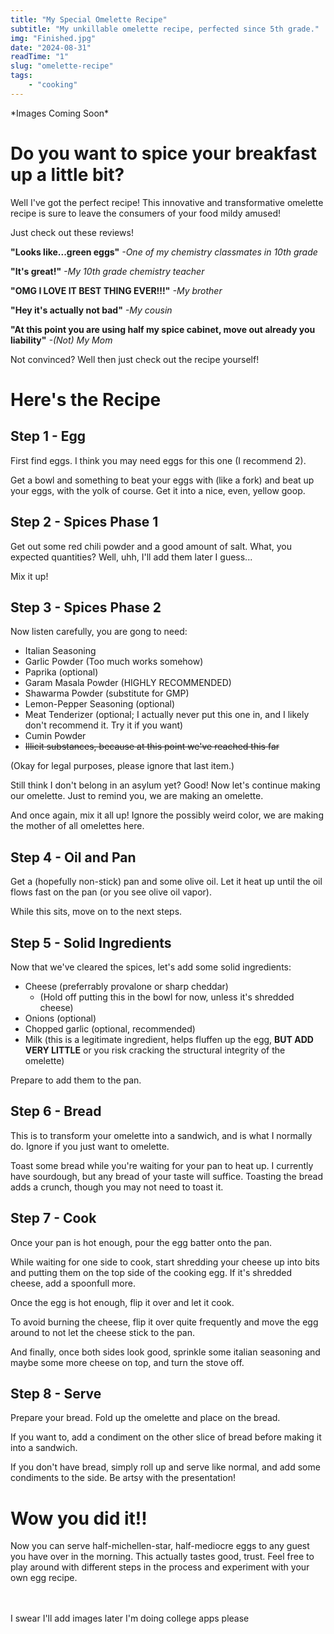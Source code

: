 ```yaml
---
title: "My Special Omelette Recipe"
subtitle: "My unkillable omelette recipe, perfected since 5th grade."
img: "Finished.jpg"
date: "2024-08-31"
readTime: "1"
slug: "omelette-recipe"
tags:
    - "cooking"
---
```



\*Images Coming Soon\*

# Do you want to spice your breakfast up a little bit?

Well I've got the perfect recipe! This innovative and transformative omelette recipe is sure to leave the consumers of your food mildy amused! 

Just check out these reviews!

**"Looks like...green eggs"** *-One of my chemistry classmates in 10th grade*

**"It's great!"** *-My 10th grade chemistry teacher*

**"OMG I LOVE IT BEST THING EVER!!!"** *-My brother*

**"Hey it's actually not bad"** *-My cousin*

**"At this point you are using half my spice cabinet, move out already you liability"** *-(Not) My Mom*

Not convinced? Well then just check out the recipe yourself!

# Here's the Recipe

## Step 1 - Egg

First find eggs. I think you may need eggs for this one (I recommend 2).

Get a bowl and something to beat your eggs with (like a fork) and beat up your eggs, with the yolk of course. Get it into a nice, even, yellow goop.

## Step 2 - Spices Phase 1

Get out some red chili powder and a good amount of salt. What, you expected quantities? Well, uhh, I'll add them later I guess...

Mix it up!

## Step 3 - Spices Phase 2

Now listen carefully, you are gong to need:
- Italian Seasoning
- Garlic Powder (Too much works somehow)
- Paprika (optional)
- Garam Masala Powder (HIGHLY RECOMMENDED)
- Shawarma Powder (substitute for GMP)
- Lemon-Pepper Seasoning (optional)
- Meat Tenderizer (optional; I actually never put this one in, and I likely don't recommend it. Try it if you want)
- Cumin Powder
- ~~Illicit substances, because at this point we've reached this far~~

(Okay for legal purposes, please ignore that last item.)

Still think I don't belong in an asylum yet? Good! Now let's continue making our omelette. Just to remind you, we are making an omelette.

And once again, mix it all up! Ignore the possibly weird color, we are making the mother of all omelettes here.

## Step 4 - Oil and Pan

Get a (hopefully non-stick) pan and some olive oil. Let it heat up until the oil flows fast on the pan (or you see olive oil vapor).

While this sits, move on to the next steps.

## Step 5 - Solid Ingredients

Now that we've cleared the spices, let's add some solid ingredients:

- Cheese (preferrably provalone or sharp cheddar)
    - (Hold off putting this in the bowl for now, unless it's shredded cheese)
- Onions (optional)
- Chopped garlic (optional, recommended)
- Milk (this is a legitimate ingredient, helps fluffen up the egg, **BUT ADD VERY LITTLE** or you risk cracking the structural integrity of the omelette)

Prepare to add them to the pan.

## Step 6 - Bread

This is to transform your omelette into a sandwich, and is what I normally do. Ignore if you just want to omelette. 

Toast some bread while you're waiting for your pan to heat up. I currently have sourdough, but any bread of your taste will suffice. Toasting the bread adds a crunch, though you may not need to toast it. 

## Step 7 - Cook

Once your pan is hot enough, pour the egg batter onto the pan.

While waiting for one side to cook, start shredding your cheese up into bits and putting them on the top side of the cooking egg. If it's shredded cheese, add a spoonfull more.

Once the egg is hot enough, flip it over and let it cook.

To avoid burning the cheese, flip it over quite frequently and move the egg around to not let the cheese stick to the pan.

And finally, once both sides look good, sprinkle some italian seasoning and maybe some more cheese on top, and turn the stove off.

## Step 8 - Serve

Prepare your bread. Fold up the omelette and place on the bread.

If you want to, add a condiment on the other slice of bread before making it into a sandwich.

If you don't have bread, simply roll up and serve like normal, and add some condiments to the side. Be artsy with the presentation!

# Wow you did it!!

Now you can serve half-michellen-star, half-mediocre eggs to any guest you have over in the morning. This actually tastes good, trust. Feel free to play around with different steps in the process and experiment with your own egg recipe.
<br><br><br>

I swear I'll add images later I'm doing college apps please 